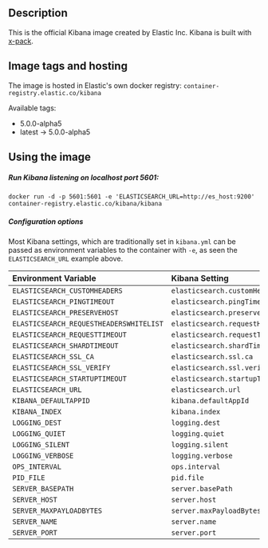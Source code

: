 ## Description

This is the official Kibana image created by Elastic Inc.
Kibana is built with [x-pack](https://www.elastic.co/guide/en/x-pack/current/index.html).

## Image tags and hosting

The image is hosted in Elastic's own docker registry: `container-registry.elastic.co/kibana`

Available tags:

- 5.0.0-alpha5
- latest -> 5.0.0-alpha5

## Using the image

##### Run Kibana listening on localhost port 5601:

``` shell
docker run -d -p 5601:5601 -e 'ELASTICSEARCH_URL=http://es_host:9200' container-registry.elastic.co/kibana/kibana
```

##### Configuration options

Most Kibana settings, which are traditionally set in `kibana.yml` can be passed
as environment variables to the container with `-e`, as seen the `ELASTICSEARCH_URL`
example above.

<!--- Generate this table with ./bin/kibana-conf-to-dockerfile kibana.yml -->
|Environment Variable|Kibana Setting|
|:-------------------|:-------------|
|`ELASTICSEARCH_CUSTOMHEADERS` | `elasticsearch.customHeaders`|
|`ELASTICSEARCH_PINGTIMEOUT` | `elasticsearch.pingTimeout`|
|`ELASTICSEARCH_PRESERVEHOST` | `elasticsearch.preserveHost`|
|`ELASTICSEARCH_REQUESTHEADERSWHITELIST` | `elasticsearch.requestHeadersWhitelist`|
|`ELASTICSEARCH_REQUESTTIMEOUT` | `elasticsearch.requestTimeout`|
|`ELASTICSEARCH_SHARDTIMEOUT` | `elasticsearch.shardTimeout`|
|`ELASTICSEARCH_SSL_CA` | `elasticsearch.ssl.ca`|
|`ELASTICSEARCH_SSL_VERIFY` | `elasticsearch.ssl.verify`|
|`ELASTICSEARCH_STARTUPTIMEOUT` | `elasticsearch.startupTimeout`|
|`ELASTICSEARCH_URL` | `elasticsearch.url`|
|`KIBANA_DEFAULTAPPID` | `kibana.defaultAppId`|
|`KIBANA_INDEX` | `kibana.index`|
|`LOGGING_DEST` | `logging.dest`|
|`LOGGING_QUIET` | `logging.quiet`|
|`LOGGING_SILENT` | `logging.silent`|
|`LOGGING_VERBOSE` | `logging.verbose`|
|`OPS_INTERVAL` | `ops.interval`|
|`PID_FILE` | `pid.file`|
|`SERVER_BASEPATH` | `server.basePath`|
|`SERVER_HOST` | `server.host`|
|`SERVER_MAXPAYLOADBYTES` | `server.maxPayloadBytes`|
|`SERVER_NAME` | `server.name`|
|`SERVER_PORT` | `server.port`|
